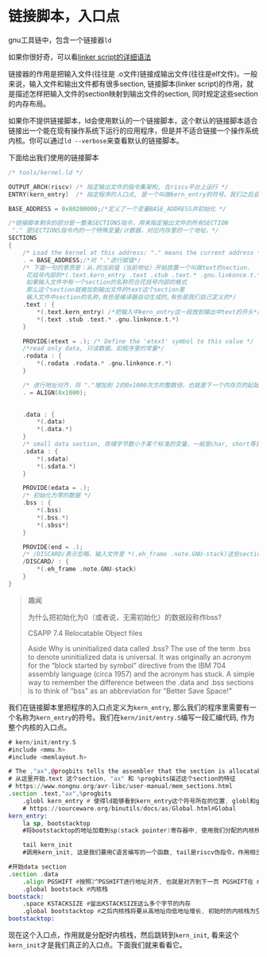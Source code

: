 # 链接脚本，入口点

gnu工具链中，包含一个链接器`ld`

如果你很好奇，可以看[linker script的详细语法](http://www.scoberlin.de/content/media/http/informatik/gcc_docs/ld_3.html)

链接器的作用是把输入文件(往往是 .o文件)链接成输出文件(往往是elf文件)。一般来说，输入文件和输出文件都有很多section, 链接脚本(linker script)的作用，就是描述怎样把输入文件的section映射到输出文件的section, 同时规定这些section的内存布局。

如果你不提供链接脚本，ld会使用默认的一个链接脚本，这个默认的链接脚本适合链接出一个能在现有操作系统下运行的应用程序，但是并不适合链接一个操作系统内核。你可以通过`ld --verbose`来查看默认的链接脚本。

下面给出我们使用的链接脚本

```cpp
/* tools/kernel.ld */

OUTPUT_ARCH(riscv) /* 指定输出文件的指令集架构, 在riscv平台上运行 */
ENTRY(kern_entry)  /* 指定程序的入口点, 是一个叫做kern_entry的符号。我们之后会在汇编代码里定义它*/

BASE_ADDRESS = 0x80200000;/*定义了一个变量BASE_ADDRESS并初始化 */

/*链接脚本剩余的部分是一整条SECTIONS指令，用来指定输出文件的所有SECTION
 "." 是SECTIONS指令内的一个特殊变量/计数器，对应内存里的一个地址。*/
SECTIONS
{
    /* Load the kernel at this address: "." means the current address */
    . = BASE_ADDRESS;/*对 "."进行赋值*/
	/* 下面一句的意思是：从.的当前值（当前地址）开始放置一个叫做text的section. 
	 花括号内部的*(.text.kern_entry .text .stub .text.* .gnu.linkonce.t.*)是正则表达式
	 如果输入文件中有一个section的名称符合花括号内部的格式
	 那么这个section就被加到输出文件的text这个section里
	 输入文件中section的名称,有些是编译器自动生成的,有些是我们自己定义的*/
    .text : {
        *(.text.kern_entry) /*把输入中kern_entry这一段放到输出中text的开头*/
        *(.text .stub .text.* .gnu.linkonce.t.*)
    }

    PROVIDE(etext = .); /* Define the 'etext' symbol to this value */
	/*read only data, 只读数据，如程序里的常量*/
    .rodata : {
        *(.rodata .rodata.* .gnu.linkonce.r.*)
    }

    /* 进行地址对齐，将 "."增加到 2的0x1000次方的整数倍，也就是下一个内存页的起始处 */
    . = ALIGN(0x1000);

  	
    .data : {
        *(.data)
        *(.data.*)
    }
	/* small data section, 存储字节数小于某个标准的变量，一般是char, short等类型的 */
    .sdata : {
        *(.sdata)
        *(.sdata.*)
    }

    PROVIDE(edata = .);
	/* 初始化为零的数据 */
    .bss : {
        *(.bss)
        *(.bss.*)
        *(.sbss*)
    }

    PROVIDE(end = .);
	/* /DISCARD/表示忽略，输入文件里 *(.eh_frame .note.GNU-stack)这些section都被忽略，不会加入到输出文件中 */
    /DISCARD/ : {
        *(.eh_frame .note.GNU-stack)
    }
}
```

> 趣闻 
>
> 为什么把初始化为0（或者说，无需初始化）的数据段称作bss?
>
> CSAPP 7.4 Relocatable Object files
>
> Aside Why is uninitialized data called .bss?
> The use of the term .bss to denote uninitialized data is universal. It was originally an acronym for the
> “block started by symbol” directive from the IBM 704 assembly language (circa 1957) and the acronym
> has stuck. A simple way to remember the difference between the .data and .bss sections is to think
> of “bss” as an abbreviation for “Better Save Space!”

我们在链接脚本里把程序的入口点定义为`kern_entry`, 那么我们的程序里需要有一个名称为`kern_entry`的符号。我们在`kern/init/entry.S`编写一段汇编代码, 作为整个内核的入口点。

```asm
# kern/init/entry.S
#include <mmu.h>
#include <memlayout.h>

# The ,"ax",@progbits tells the assembler that the section is allocatable ("a"), executable ("x") and contains data ("@progbits").
# 从这里开始.text 这个section, "ax" 和 %progbits描述这个section的特征
# https://www.nongnu.org/avr-libc/user-manual/mem_sections.html
.section .text,"ax",%progbits 
    .globl kern_entry # 使得ld能够看到kern_entry这个符号所在的位置, globl和global同义
    # https://sourceware.org/binutils/docs/as/Global.html#Global
kern_entry: 
    la sp, bootstacktop 
    #将bootstacktop的地址加载到sp(stack pointer)寄存器中, 使用我们分配的内核栈

    tail kern_init 
    #调用kern_init, 这是我们要用C语言编写的一个函数, tail是riscv伪指令，作用相当于调用函数（跳转）

#开始data section
.section .data
    .align PGSHIFT #按照2^PGSHIFT进行地址对齐, 也就是对齐到下一页 PGSHIFT在 mmu.h定义
    .global bootstack #内核栈
bootstack:
    .space KSTACKSIZE #留出KSTACKSIZE这么多个字节的内存
    .global bootstacktop #之后内核栈将要从高地址向低地址增长, 初始时的内核栈为空
bootstacktop:                              
```

现在这个入口点，作用就是分配好内核栈，然后跳转到`kern_init`, 看来这个`kern_init`才是我们真正的入口点。下面我们就来看看它。
